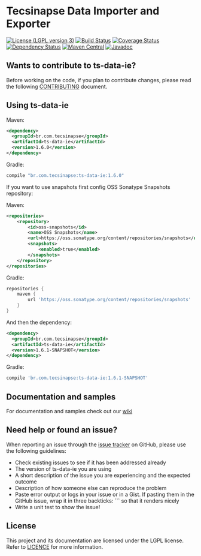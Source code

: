 Tecsinapse Data Importer and Exporter
==========
[![License (LGPL version 3)](https://img.shields.io/badge/license-GNU%20LGPL%20version%203.0-blue.svg)](https://github.com/tecsinapse/ts-data-ie/blob/master/LICENCE)
[![Build Status](https://travis-ci.org/tecsinapse/ts-data-ie.svg?branch=master)](https://travis-ci.org/tecsinapse/ts-data-ie)
[![Coverage Status](https://img.shields.io/coveralls/tecsinapse/ts-data-ie.svg?branch=master)](https://coveralls.io/github/tecsinapse/ts-data-ie?branch=master)
[![Dependency Status](https://www.versioneye.com/user/projects/57c283f5939fc600508e8c19/badge.svg)](https://www.versioneye.com/user/projects/57c283f5939fc600508e8c19)
[![Maven Central](https://maven-badges.herokuapp.com/maven-central/br.com.tecsinapse/ts-data-ie/badge.svg)](https://maven-badges.herokuapp.com/maven-central/br.com.tecsinapse/ts-data-ie/)
[![Javadoc](http://www.javadoc.io/badge/br.com.tecsinapse/ts-data-ie.svg)](http://www.javadoc.io/doc/br.com.tecsinapse/ts-data-ie)

Wants to contribute to ts-data-ie?
---
Before working on the code, if you plan to contribute changes, please read the following [CONTRIBUTING](CONTRIBUTING.md) document.

Using ts-data-ie
---

Maven:

``` xml
<dependency>
  <groupId>br.com.tecsinapse</groupId>
  <artifactId>ts-data-ie</artifactId>
  <version>1.6.0</version>
</dependency>
```

Gradle:

```groovy
compile "br.com.tecsinapse:ts-data-ie:1.6.0"
```

If you want to use snapshots first config OSS Sonatype Snapshots repository:

Maven:

``` xml
<repositories>
    <repository>
        <id>oss-snapshots</id>
        <name>OSS Snapshots</name>
        <url>https://oss.sonatype.org/content/repositories/snapshots</url>
        <snapshots>
            <enabled>true</enabled>
        </snapshots>
    </repository>
</repositories>
```

Gradle:

```groovy
repositories {
    maven {
        url 'https://oss.sonatype.org/content/repositories/snapshots'
    }
}
```

And then the dependency:

``` xml
<dependency>
  <groupId>br.com.tecsinapse</groupId>
  <artifactId>ts-data-ie</artifactId>
  <version>1.6.1-SNAPSHOT</version>
</dependency>
```

Gradle:

```groovy
compile 'br.com.tecsinapse:ts-data-ie:1.6.1-SNAPSHOT'
```

Documentation and samples
---

For documentation and samples check out our [wiki](https://github.com/tecsinapse/ts-data-ie/wiki)

Need help or found an issue?
---

When reporting an issue through the [issue tracker](https://github.com/tecsinapse/ts-data-ie/issues?state=open)
on GitHub, please use the following guidelines:

* Check existing issues to see if it has been addressed already
* The version of ts-data-ie you are using
* A short description of the issue you are experiencing and the expected outcome
* Description of how someone else can reproduce the problem
* Paste error output or logs in your issue or in a Gist. If pasting them in the GitHub issue, wrap 
it in three backticks: ```  so that it renders nicely
* Write a unit test to show the issue!

License
---

This project and its documentation are licensed under the LGPL license. Refer to [LICENCE](LICENCE) for more information.
